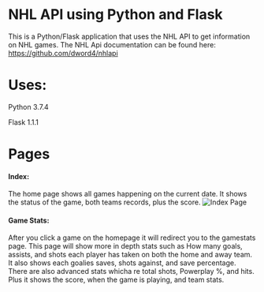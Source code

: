 # NHL API using Python and Flask

This is a Python/Flask application that uses the NHL API to get information on NHL games. 
The NHL Api documentation can be found here: https://github.com/dword4/nhlapi

# Uses:

Python 3.7.4

Flask  1.1.1

# Pages

#### Index:
The home page shows all games happening on the current date. It shows the status of the game, both  teams records, plus the score.
![Index Page](images/readme/index.jpg)

#### Game Stats:
After you click a game on the homepage it will redirect you to the gamestats page. This page will show more in depth stats such as How many goals, assists, and shots each player has taken on both the home and away team. It also shows each goalies saves, shots against, and save percentage. There are also advanced stats whicha re total shots, Powerplay %, and hits. Plus it shows the score, when the game is playing, and team stats.


